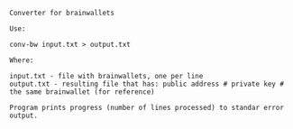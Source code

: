 	Converter for brainwallets

	Use:

	conv-bw input.txt > output.txt

	Where:

	input.txt - file with brainwallets, one per line
	output.txt - resulting file that has: public address # private key # the same brainwallet (for reference)

	Program prints progress (number of lines processed) to standar error output.
